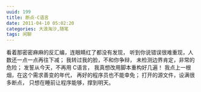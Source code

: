 ```yaml
---
uuid: 199
title: 断点-C语言
date: 2011-04-10 05:02:20
categories: 大浪淘沙,随笔
tags: 闲聊
---
```

看着那密密麻麻的反汇编，连眼睛红了都没有发现， 听到你说错误很难重现，人数还一点一点再往下减； 我转过我的脸，不和你争辩， 未检测边界肯定，非常的危险； 发誓从今天，不再用 C语言， 我真想改用脚本重构好几遍！ 我点上一根烟，在这个需求善变的年代， 再好的程序员也不能幸免； 打开的源文件，设满很多断点， 只想在睡前让程序能够，撑到明天。

